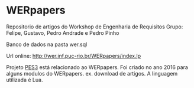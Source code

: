 # WERpapers
Repositorio de artigos do Workshop de Engenharia de Requisitos
Grupo: Felipe, Gustavo, Pedro Andrade e Pedro Pinho

Banco de dados na pasta wer.sql

Url online: http://wer.inf.puc-rio.br/WERpapers/index.lp

Projeto [PES3](https://github.com/PES-INF1629/PES-3) está relacionado ao WERpapers. Foi criado no ano 2016 para alguns modulos do WERpapers. ex. download de artigos. A linguagem utilizada é Lua.
